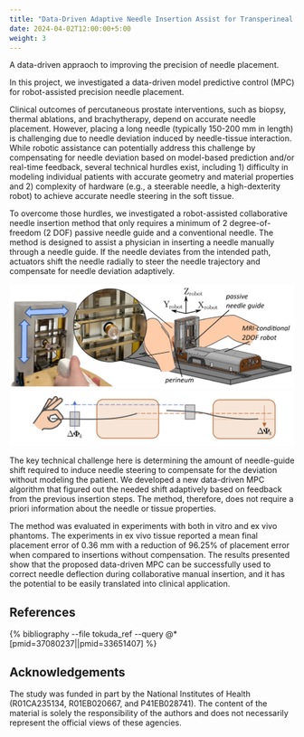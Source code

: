 ```yaml
---
title: "Data-Driven Adaptive Needle Insertion Assist for Transperineal Prostate Interventions"
date: 2024-04-02T12:00:00+5:00
weight: 3
---
```


A data-driven appraoch to improving the precision of needle placement.

In this project, we investigated a data-driven model predictive control (MPC) for robot-assisted precision needle placement. 

Clinical outcomes of percutaneous prostate interventions, such as biopsy, thermal ablations, and brachytherapy, depend on accurate needle placement. However, placing a long needle (typically 150-200 mm in length) is challenging due to needle deviation induced by needle-tissue interaction. While robotic assistance can potentially address this challenge by compensating for needle deviation based on model-based prediction and/or real-time feedback, several technical hurdles exist, including 1) difficulty in modeling individual patients with accurate geometry and material properties and 2)  complexity of hardware (e.g., a steerable needle, a high-dexterity robot) to achieve accurate needle steering in the soft tissue. 

To overcome those hurdles, we investigated a robot-assisted collaborative needle insertion method that only requires a minimum of 2 degree-of-freedom (2 DOF) passive needle guide and a conventional needle. The method is designed to assist a physician in inserting a needle manually through a needle guide. If the needle deviates from the intended path, actuators shift the needle radially to steer the needle trajectory and compensate for needle deviation adaptively. 


![Radial needle shift - overview](/images/projects/radial-needle-shift-1.png)
![Radial needle shift - algorithm](/images/projects/radial-needle-shift-2.png)

The key technical challenge here is determining the amount of needle-guide shift required to induce needle steering to compensate for the deviation without modeling the patient. We developed a new data-driven MPC algorithm that figured out the needed shift adaptively based on feedback from the previous insertion steps. The method, therefore, does not require a priori information about the needle or tissue properties. 

The method was evaluated in experiments with both in vitro and ex vivo phantoms. The experiments in ex vivo tissue reported a mean final placement error of 0.36 mm with a reduction of 96.25% of placement error when compared to insertions without compensation. The results presented show that the proposed data-driven MPC can be successfully used to correct needle deflection during collaborative manual insertion, and it has the potential to be easily translated into clinical application.

## References

{% bibliography --file tokuda_ref --query @*[pmid=37080237||pmid=33651407] %}

## Acknowledgements

The study was funded in part by the National Institutes of Health (R01CA235134, R01EB020667, and P41EB028741). The content of the material is solely the responsibility of the authors and does not necessarily represent the official views of these agencies.




